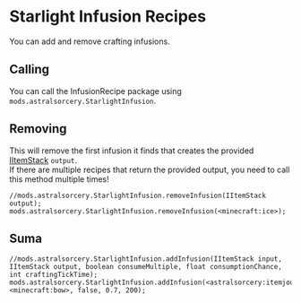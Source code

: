 # Starlight Infusion Recipes

You can add and remove crafting infusions.

## Calling

You can call the InfusionRecipe package using `mods.astralsorcery.StarlightInfusion`.

## Removing

This will remove the first infusion it finds that creates the provided [IItemStack](/Vanilla/Items/IItemStack/) `output`.  
If there are multiple recipes that return the provided output, you need to call this method multiple times!

```zenscript
//mods.astralsorcery.StarlightInfusion.removeInfusion(IItemStack output);
mods.astralsorcery.StarlightInfusion.removeInfusion(<minecraft:ice>);
```

## Suma

```zenscript
//mods.astralsorcery.StarlightInfusion.addInfusion(IItemStack input, IItemStack output, boolean consumeMultiple, float consumptionChance, int craftingTickTime);
mods.astralsorcery.StarlightInfusion.addInfusion(<astralsorcery:itemjournal>, <minecraft:bow>, false, 0.7, 200);
```